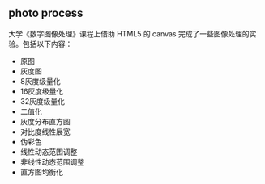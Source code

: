 ## photo process

大学《数字图像处理》课程上借助 HTML5 的 canvas 完成了一些图像处理的实验。包括以下内容：

+ 原图
+ 灰度图
+ 8灰度级量化
+ 16灰度级量化
+ 32灰度级量化
+ 二值化
+ 灰度分布直方图
+ 对比度线性展宽
+ 伪彩色
+ 线性动态范围调整
+ 非线性动态范围调整
+ 直方图均衡化